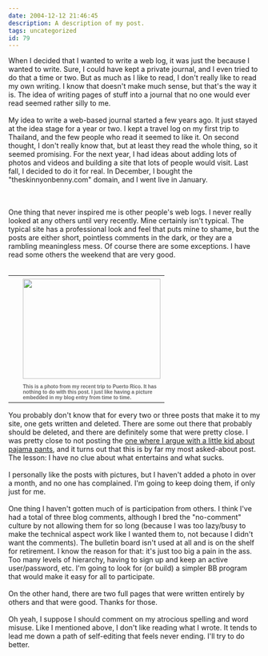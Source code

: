 ```yaml
---
date: 2004-12-12 21:46:45
description: A description of my post.
tags: uncategorized
id: 79
---
```

When I decided that I wanted to write a web log, it was just the because I wanted to write.  Sure, I could have kept a private journal, and I even tried to do that a time or two.  But as much as I like to read, I don't really like to read my own writing.  I know that doesn't make much sense, but that's the way it is.  The idea of writing pages of stuff into a journal that no one would ever read seemed rather silly to me.<br />
<br />
My idea to write a web-based journal started a few years ago.  It just stayed at the idea stage for a year or two.  I kept a travel log on my first trip to Thailand, and the few people who read it seemed to like it.  On second thought, I don't really know that, but at least they read the whole thing, so it seemed promising.  For the next year, I had ideas about adding lots of photos and videos and building a site that lots of people would visit.  Last fall, I decided to do it for real.  In December, I bought the "theskinnyonbenny.com" domain, and I went live in January.
<!--more--><br /><br />One thing that never inspired me is other people's web logs.  I never really looked at any others until very recently.  Mine certainly isn't typical.  The typical site has a professional look and feel that puts mine to shame, but the posts are either short, pointless comments in the dark, or they are a rambling meaningless mess.  Of course there are some exceptions.  I have read some others the weekend that are very good.  <br />
<br />
<table cellpadding=0 cellspacing=0 border=0 align=right><tr><td width=5 rowspan=2><spacer type=block width=5 height=1></td><td width=275><img src="/img/sanjuan.jpg" height=200 width=275 aborder=0 vspace=4></td></tr><tr><td width=275><font face="verdana, arial, geneva" size=1 color=#666666><b>This is a photo from my recent trip to Puerto Rico.  It has nothing to do with this post.  I just like having a picture embedded in my blog entry from time to time.</b></font></td></tr></table><br />
<br />
You probably don't know that for every two or three posts that make it to my site, one gets written and deleted.  There are some out there that probably should be deleted, and there are definitely some that were pretty close.  I was pretty close to not posting the <a href="http://www.theskinnyonbenny.com/blog/archives/00000062.php" class="mainbox">one where I argue with a little kid about pajama pants</a>, and it turns out that this is by far my most asked-about post.  The lesson:  I have no clue about what entertains and what sucks.<br />
<br />
I personally like the posts with pictures, but I haven't added a photo in over a month, and no one has complained.  I'm going to keep doing them, if only just for me.<br />
<br />
One thing I haven't gotten much of is participation from others.  I think I've had a total of three blog comments, although I bred the "no-comment" culture by not allowing them for so long (because I was too lazy/busy to make the technical aspect work like I wanted them to, not because I didn't want the comments).  The bulletin board isn't used at all and is on the shelf for retirement.  I know the reason for that:  it's just too big a pain in the ass.  Too many levels of hierarchy, having to sign up and keep an active user/password, etc.  I'm going to look for (or build) a simpler BB program that would make it easy for all to participate.<br />
<br />
On the other hand, there are two full pages that were written entirely by others and that were good.  Thanks for those.<br />
<br />
Oh yeah, I suppose I should comment on my atrocious spelling and word misuse.  Like I mentioned above, I don't like reading what I wrote.  It tends to lead me down a path of self-editing that feels never ending.  I'll try to do better.
